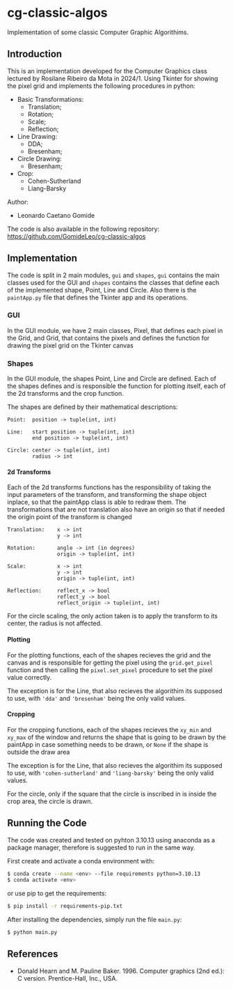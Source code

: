 # cg-classic-algos

Implementation of some classic Computer Graphic Algorithims.

## Introduction

This is an implementation developed for the Computer Graphics class lectured by Rosilane Ribeiro da Mota in 2024/1. Using Tkinter for showing the pixel grid and implements the following procedures in python:

- Basic Transformations:
    - Translation;
    - Rotation;
    - Scale;
    - Reflection;
- Line Drawing:
    - DDA;
    - Bresenham;
- Circle Drawing:
    - Bresenham;
- Crop:
    - Cohen-Sutherland
    - Liang-Barsky

Author:
- Leonardo Caetano Gomide

The code is also available in the following repository: https://github.com/GomideLeo/cg-classic-algos

## Implementation

The code is split in 2 main modules, `gui` and `shapes`, `gui` contains the main classes used for the GUI and `shapes` contains the classes that define each of the implemented shape, Point, Line and Circle. Also there is the `paintApp.py` file that defines the Tkinter app and its operations.

### GUI

In the GUI module, we have 2 main classes, Pixel, that defines each pixel in the Grid, and Grid, that contains the pixels and defines the function for drawing the pixel grid on the Tkinter canvas

### Shapes

In the GUI module, the shapes Point, Line and Circle are defined. Each of the shapes defines and is responsible the function for plotting itself, each of the 2d transforms and the crop function.

The shapes are defined by their mathematical descriptions:

    Point:  position -> tuple(int, int)

    Line:   start position -> tuple(int, int)
            end position -> tuple(int, int)

    Circle: center -> tuple(int, int)
            radius -> int

#### 2d Transforms

Each of the 2d transforms functions has the responsibility of taking the input parameters of the transform, and transforming the shape object inplace, so that the paintApp class is able to redraw them. The transformations that are not translation also have an origin so that if needed the origin point of the transform is changed

    Translation:    x -> int
                    y -> int

    Rotation:       angle -> int (in degrees)
                    origin -> tuple(int, int)

    Scale:          x -> int
                    y -> int
                    origin -> tuple(int, int)

    Reflection:     reflect_x -> bool
                    reflect_y -> bool
                    reflect_origin -> tuple(int, int)

For the circle scaling, the only action taken is to apply the transform to its center, the radius is not affected.

#### Plotting

For the plotting functions, each of the shapes recieves the grid and the canvas and is responsible for getting the pixel using the `grid.get_pixel` function and then calling the `pixel.set_pixel` procedure to set the pixel value correctly.

The exception is for the Line, that also recieves the algorithim its supposed to use, with `'dda'` and `'bresenham'` being the only valid values.

#### Cropping

For the cropping functions, each of the shapes recieves the `xy_min` and `xy_max` of the window and returns the shape that is going to be drawn by the paintApp in case something needs to be drawn, or `None` if the shape is outside the draw area

The exception is for the Line, that also recieves the algorithim its supposed to use, with `'cohen-sutherland'` and `'liang-barsky'` being the only valid values.

For the circle, only if the square that the circle is inscribed in is inside the crop area, the circle is drawn.

## Running the Code

The code was created and tested on pyhton 3.10.13 using anaconda as a package manager, therefore is suggested to run in the same way.

First create and activate a conda environment with:

```sh
$ conda create --name <env> --file requirements python=3.10.13 
$ conda activate <env>
```

or use pip to get the requirements:

```sh
$ pip install -r requirements-pip.txt
```

After installing the dependencies, simply run the file `main.py`:

```sh
$ python main.py
```

## References

- Donald Hearn and M. Pauline Baker. 1996. Computer graphics (2nd ed.): C version. Prentice-Hall, Inc., USA.